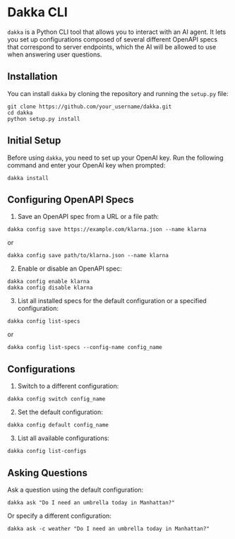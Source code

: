 # Dakka CLI
`dakka` is a Python CLI tool that allows you to interact with an AI agent. It lets you set up configurations composed of several different OpenAPI specs that correspond to server endpoints, which the AI will be allowed to use when answering user questions.

## Installation
You can install `dakka` by cloning the repository and running the `setup.py` file:

```shell
git clone https://github.com/your_username/dakka.git
cd dakka
python setup.py install
```

## Initial Setup

Before using `dakka`, you need to set up your OpenAI key. Run the following command and enter your OpenAI key when prompted:

```shell
dakka install
```

## Configuring OpenAPI Specs

1. Save an OpenAPI spec from a URL or a file path:
```shell
dakka config save https://example.com/klarna.json --name klarna
```
or

```shell
dakka config save path/to/klarna.json --name klarna
```

2. Enable or disable an OpenAPI spec:
```shell
dakka config enable klarna
dakka config disable klarna
```

3. List all installed specs for the default configuration or a specified configuration:
```shell
dakka config list-specs
```
or

```shell
dakka config list-specs --config-name config_name
```

## Configurations

1. Switch to a different configuration:
```shell
dakka config switch config_name
```

2. Set the default configuration:
```shell
dakka config default config_name
```

3. List all available configurations:
```shell
dakka config list-configs
```

## Asking Questions
Ask a question using the default configuration:

```shell
dakka ask "Do I need an umbrella today in Manhattan?"
```
Or specify a different configuration:

```shell
dakka ask -c weather "Do I need an umbrella today in Manhattan?"
```
